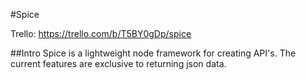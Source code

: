 #Spice

Trello: https://trello.com/b/T5BY0gDp/spice

##Intro
Spice is a lightweight node framework for creating API's. The current features are exclusive to returning json data.
